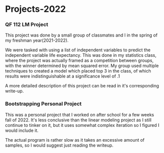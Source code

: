# Projects-2022


### QF 112 LM Project

This project was done by a small group of classmates and I in the spring of my freshman year(2021-2022).

We were tasked with using a list of independent variables to predict the independent variable life 
expectancy. This was done in my statistics class, where the project was actually framed as a competition
between groups, with the winner determined by mean squared error. My group used multiple techniques to 
created a model which placed top 3 in the class, of which results were indistinguishable at a
significance level of .1

A more detailed description of this project can be read in it's corresponding write-up.


### Bootstrapping Personal Project

This was a personal project that I worked on after school for a few weeks fall of 2022. It's less 
conclusive than the linear modeling project as I still continue to tinker on it, but it uses somewhat
complex iteration so I figured I would include it. 

The actual program is rather slow as it takes an excessive amount of samples, so I would suggest
just reading the writeup.
